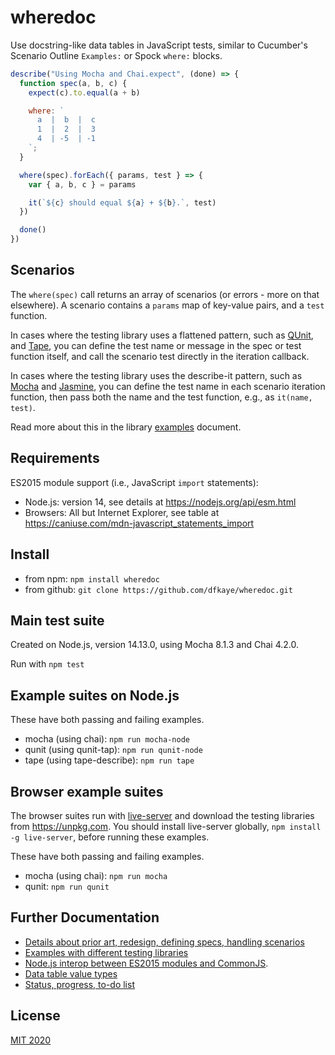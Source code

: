 # wheredoc

Use docstring-like data tables in JavaScript tests, similar to Cucumber's Scenario Outline `Examples:` or Spock `where:` blocks.

```js
describe("Using Mocha and Chai.expect", (done) => {
  function spec(a, b, c) {
    expect(c).to.equal(a + b)

    where: `
      a  |  b  |  c
      1  |  2  |  3
      4  | -5  | -1
    `;
  }

  where(spec).forEach({ params, test } => {
    var { a, b, c } = params

    it(`${c} should equal ${a} + ${b}.`, test)
  })

  done()
})
```

## Scenarios

The `where(spec)` call returns an array of scenarios (or errors - more on that elsewhere). A scenario contains a `params` map of key-value pairs, and a `test` function.

In cases where the testing library uses a flattened pattern, such as [QUnit](https://qunitjs.com/), and [Tape](https://github.com/substack/tape), you can define the test name or message in the spec or test function itself, and call the scenario test directly in the iteration callback.

In cases where the testing library uses the describe-it pattern, such as [Mocha](https://mochajs.org/#bdd) and [Jasmine](https://jasmine.github.io/), you can define the test name in each scenario iteration function, then pass both the name and the test function, e.g., as `it(name, test)`.

Read more about this in the library [examples](/docs/examples.md) document.

## Requirements

ES2015 module support (i.e., JavaScript `import` statements):

+ Node.js: version 14, see details at https://nodejs.org/api/esm.html
+ Browsers: All but Internet Explorer, see table at https://caniuse.com/mdn-javascript_statements_import 

## Install

+ from npm: `npm install wheredoc`
+ from github: `git clone https://github.com/dfkaye/wheredoc.git`

## Main test suite

Created on Node.js, version 14.13.0, using Mocha 8.1.3 and Chai 4.2.0.

Run with `npm test`

## Example suites on Node.js

These have both passing and failing examples.

- mocha (using chai): `npm run mocha-node`
- qunit (using qunit-tap): `npm run qunit-node`
- tape (using tape-describe):  `npm run tape`

## Browser example suites

The browser suites run with [live-server](https://github.com/tapio/live-server) and download the testing libraries from https://unpkg.com. You should install live-server globally, `npm install -g live-server`, before running these examples.

These have both passing and failing examples.

- mocha (using chai): `npm run mocha`
- qunit:  `npm run qunit`

## Further Documentation

+ [Details about prior art, redesign, defining specs, handling scenarios](/docs/details.md)
+ [Examples with different testing libraries](/docs/examples.md)
+ [Node.js interop between ES2015 modules and CommonJS](/docs/esm-cjs.md).
+ [Data table value types](/docs/values.md)
+ [Status, progress, to-do list](/docs/to-do.md)

## License

[MIT 2020](/LICENSE)
